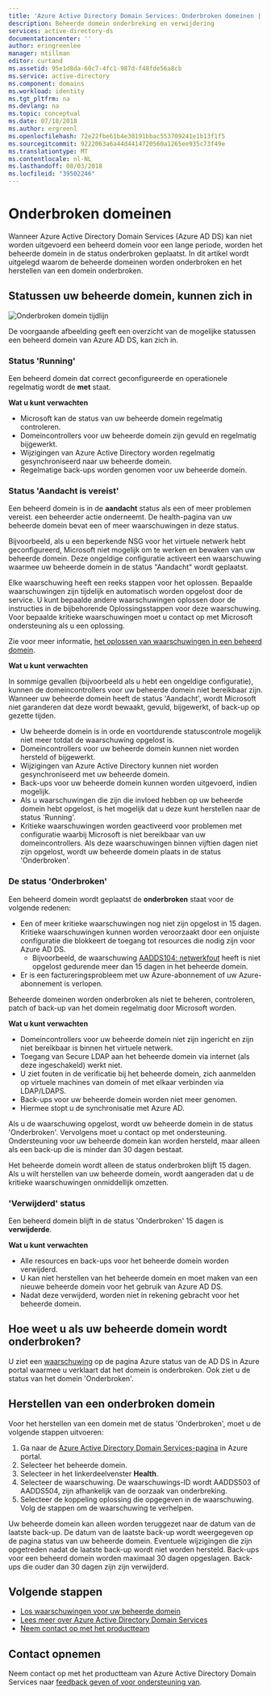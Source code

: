 ```yaml
---
title: 'Azure Active Directory Domain Services: Onderbroken domeinen | Microsoft Docs'
description: Beheerde domein onderbreking en verwijdering
services: active-directory-ds
documentationcenter: ''
author: eringreenlee
manager: mtillman
editor: curtand
ms.assetid: 95e1d8da-60c7-4fc1-987d-f48fde56a8cb
ms.service: active-directory
ms.component: domains
ms.workload: identity
ms.tgt_pltfrm: na
ms.devlang: na
ms.topic: conceptual
ms.date: 07/18/2018
ms.author: ergreenl
ms.openlocfilehash: 72e22fbe61b4e30191bbac553709241e1b13f1f5
ms.sourcegitcommit: 9222063a6a44d4414720560a1265ee935c73f49e
ms.translationtype: MT
ms.contentlocale: nl-NL
ms.lasthandoff: 08/03/2018
ms.locfileid: "39502246"
---
```

# <a name="suspended-domains"></a>Onderbroken domeinen
Wanneer Azure Active Directory Domain Services (Azure AD DS) kan niet worden uitgevoerd een beheerd domein voor een lange periode, worden het beheerde domein in de status onderbroken geplaatst. In dit artikel wordt uitgelegd waarom de beheerde domeinen worden onderbroken en het herstellen van een domein onderbroken.


## <a name="states-your-managed-domain-can-be-in"></a>Statussen uw beheerde domein, kunnen zich in

![Onderbroken domein tijdlijn](media\active-directory-domain-services-suspension\suspension-timeline.PNG)

De voorgaande afbeelding geeft een overzicht van de mogelijke statussen een beheerd domein van Azure AD DS, kan zich in.

### <a name="running-state"></a>Status 'Running'
Een beheerd domein dat correct geconfigureerde en operationele regelmatig wordt de **met** staat.

**Wat u kunt verwachten**
* Microsoft kan de status van uw beheerde domein regelmatig controleren.
* Domeincontrollers voor uw beheerde domein zijn gevuld en regelmatig bijgewerkt.
* Wijzigingen van Azure Active Directory worden regelmatig gesynchroniseerd naar uw beheerde domein.
* Regelmatige back-ups worden genomen voor uw beheerde domein.


### <a name="needs-attention-state"></a>Status 'Aandacht is vereist'
Een beheerd domein is in de **aandacht** status als een of meer problemen vereist. een beheerder actie onderneemt. De health-pagina van uw beheerde domein bevat een of meer waarschuwingen in deze status. 

Bijvoorbeeld, als u een beperkende NSG voor het virtuele netwerk hebt geconfigureerd, Microsoft niet mogelijk om te werken en bewaken van uw beheerde domein. Deze ongeldige configuratie activeert een waarschuwing waarmee uw beheerde domein in de status "Aandacht" wordt geplaatst.

Elke waarschuwing heeft een reeks stappen voor het oplossen. Bepaalde waarschuwingen zijn tijdelijk en automatisch worden opgelost door de service. U kunt bepaalde andere waarschuwingen oplossen door de instructies in de bijbehorende Oplossingsstappen voor deze waarschuwing. Voor bepaalde kritieke waarschuwingen moet u contact op met Microsoft ondersteuning als u een oplossing.

Zie voor meer informatie, [het oplossen van waarschuwingen in een beheerd domein](active-directory-ds-troubleshoot-alerts.md).

**Wat u kunt verwachten**

In sommige gevallen (bijvoorbeeld als u hebt een ongeldige configuratie), kunnen de domeincontrollers voor uw beheerde domein niet bereikbaar zijn. Wanneer uw beheerde domein heeft de status 'Aandacht', wordt Microsoft niet garanderen dat deze wordt bewaakt, gevuld, bijgewerkt, of back-up op gezette tijden.

* Uw beheerde domein is in orde en voortdurende statuscontrole mogelijk niet meer totdat de waarschuwing opgelost is.
* Domeincontrollers voor uw beheerde domein kunnen niet worden hersteld of bijgewerkt.
* Wijzigingen van Azure Active Directory kunnen niet worden gesynchroniseerd met uw beheerde domein.
* Back-ups voor uw beheerde domein kunnen worden uitgevoerd, indien mogelijk.
* Als u waarschuwingen die zijn die invloed hebben op uw beheerde domein hebt opgelost, is het mogelijk dat u deze kunt herstellen naar de status 'Running'.
* Kritieke waarschuwingen worden geactiveerd voor problemen met configuratie waarbij Microsoft is niet bereikbaar van uw domeincontrollers. Als deze waarschuwingen binnen vijftien dagen niet zijn opgelost, wordt uw beheerde domein plaats in de status 'Onderbroken'.


### <a name="the-suspended-state"></a>De status 'Onderbroken'
Een beheerd domein wordt geplaatst de **onderbroken** staat voor de volgende redenen:

* Een of meer kritieke waarschuwingen nog niet zijn opgelost in 15 dagen. Kritieke waarschuwingen kunnen worden veroorzaakt door een onjuiste configuratie die blokkeert de toegang tot resources die nodig zijn voor Azure AD DS.
    * Bijvoorbeeld, de waarschuwing [AADDS104: netwerkfout](active-directory-ds-troubleshoot-nsg.md) heeft is niet opgelost gedurende meer dan 15 dagen in het beheerde domein.
* Er is een factureringsprobleem met uw Azure-abonnement of uw Azure-abonnement is verlopen.

Beheerde domeinen worden onderbroken als niet te beheren, controleren, patch of back-up van het domein regelmatig door Microsoft worden.

**Wat u kunt verwachten**
* Domeincontrollers voor uw beheerde domein niet zijn ingericht en zijn niet bereikbaar is binnen het virtuele netwerk.
* Toegang van Secure LDAP aan het beheerde domein via internet (als deze ingeschakeld) werkt niet.
* U ziet fouten in de verificatie bij het beheerde domein, zich aanmelden op virtuele machines van domein of met elkaar verbinden via LDAP/LDAPS.
* Back-ups voor uw beheerde domein worden niet meer genomen.
* Hiermee stopt u de synchronisatie met Azure AD.

Als u de waarschuwing opgelost, wordt uw beheerde domein in de status 'Onderbroken'. Vervolgens moet u contact op met ondersteuning.
Ondersteuning voor uw beheerde domein kan worden hersteld, maar alleen als een back-up die is minder dan 30 dagen bestaat.

Het beheerde domein wordt alleen de status onderbroken blijft 15 dagen. Als u wilt herstellen van uw beheerde domein, wordt aangeraden dat u de kritieke waarschuwingen onmiddellijk omzetten.


### <a name="deleted-state"></a>'Verwijderd' status
Een beheerd domein blijft in de status 'Onderbroken' 15 dagen is **verwijderde**.

**Wat u kunt verwachten**
* Alle resources en back-ups voor het beheerde domein worden verwijderd.
* U kan niet herstellen van het beheerde domein en moet maken van een nieuwe beheerde domein voor het gebruik van Azure AD DS.
* Nadat deze verwijderd, worden niet in rekening gebracht voor het beheerde domein.


## <a name="how-do-you-know-if-your-managed-domain-is-suspended"></a>Hoe weet u als uw beheerde domein wordt onderbroken?
U ziet een [waarschuwing](active-directory-ds-troubleshoot-alerts.md) op de pagina Azure status van de AD DS in Azure portal waarmee u verklaart dat het domein is onderbroken. Ook ziet u de status van het domein 'Onderbroken'.


## <a name="restore-a-suspended-domain"></a>Herstellen van een onderbroken domein
Voor het herstellen van een domein met de status 'Onderbroken', moet u de volgende stappen uitvoeren:

1. Ga naar de [Azure Active Directory Domain Services-pagina](https://portal.azure.com/#blade/HubsExtension/Resources/resourceType/Microsoft.AAD%2FdomainServices) in Azure portal.
2. Selecteer het beheerde domein.
3. Selecteer in het linkerdeelvenster **Health**.
4. Selecteer de waarschuwing. De waarschuwings-ID wordt AADDS503 of AADDS504, zijn afhankelijk van de oorzaak van onderbreking.
5. Selecteer de koppeling oplossing die opgegeven in de waarschuwing. Volg de stappen om de waarschuwing te verhelpen.

Uw beheerde domein kan alleen worden teruggezet naar de datum van de laatste back-up. De datum van de laatste back-up wordt weergegeven op de pagina status van uw beheerde domein. Eventuele wijzigingen die zijn opgetreden nadat de laatste back-up wordt niet worden hersteld. Back-ups voor een beheerd domein worden maximaal 30 dagen opgeslagen. Back-ups die ouder dan 30 dagen zijn zijn verwijderd.


## <a name="next-steps"></a>Volgende stappen
- [Los waarschuwingen voor uw beheerde domein](active-directory-ds-troubleshoot-alerts.md)
- [Lees meer over Azure Active Directory Domain Services](active-directory-ds-overview.md)
- [Neem contact op met het productteam](active-directory-ds-contact-us.md)

## <a name="contact-us"></a>Contact opnemen
Neem contact op met het productteam van Azure Active Directory Domain Services naar [feedback geven of voor ondersteuning van](active-directory-ds-contact-us.md).

